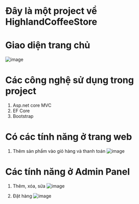 # Đây là một project về HighlandCoffeeStore

# Giao diện trang chủ
![image](https://user-images.githubusercontent.com/72533521/173568146-c0ce6fb7-43ab-45e4-9b33-a27c515c57b8.png)

# Các công nghệ sử dụng trong project
 
1. Asp.net core MVC
2. EF Core
3. Bootstrap

# Có các tính năng ở trang web

1. Thêm sản phẩm vào giỏ hàng và thanh toán
![image](https://user-images.githubusercontent.com/72533521/173568488-6c685b89-2632-4c4c-8c70-84258b199353.png)

# Các tính năng ở Admin Panel

1. Thêm, xóa, sửa
![image](https://user-images.githubusercontent.com/72533521/173567144-927c5c04-acaa-4c64-b9c4-2610e90be7ea.png)

2. Đặt hàng
![image](https://user-images.githubusercontent.com/72533521/173567182-9d696c41-349a-421f-a8fb-7eb5be91af06.png)
